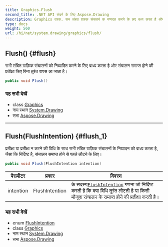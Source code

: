 ```yaml
---
title: Graphics.Flush
second_title: .NET API संदर्भ के लिए Aspose.Drawing
description: Graphics तरक. सभ लंबत ग्रफ़क संचलनं क नष्पदत करने के लए बध्य करत है और संचलन समप्त हने क प्रतक्ष कए बन तुरंत वपस आ जत है
type: docs
weight: 560
url: /hi/net/system.drawing/graphics/flush/
---
```

## Flush() {#flush}

सभी लंबित ग्राफ़िक संचालनों को निष्पादित करने के लिए बाध्य करता है और संचालन समाप्त होने की प्रतीक्षा किए बिना तुरंत वापस आ जाता है।

```csharp
public void Flush()
```

### यह सभी देखें

* class [Graphics](../)
* नाम स्थान [System.Drawing](../../graphics/)
* सभा [Aspose.Drawing](../../../)

---

## Flush(FlushIntention) {#flush_1}

प्रतीक्षा या प्रतीक्षा न करने की विधि के साथ सभी लंबित ग्राफ़िक संचालनों के निष्पादन को बाध्य करता है, जैसा कि निर्दिष्ट है, संचालन समाप्त होने से पहले लौटने के लिए।

```csharp
public void Flush(FlushIntention intention)
```

| पैरामीटर | प्रकार | विवरण |
| --- | --- | --- |
| intention | FlushIntention | के सदस्य[`FlushIntention`](../../../system.drawing.drawing2d/flushintention/) गणना जो निर्दिष्ट करती है कि क्या विधि तुरंत लौटती है या किसी मौजूदा संचालन के समाप्त होने की प्रतीक्षा करती है। |

### यह सभी देखें

* enum [FlushIntention](../../../system.drawing.drawing2d/flushintention/)
* class [Graphics](../)
* नाम स्थान [System.Drawing](../../graphics/)
* सभा [Aspose.Drawing](../../../)


